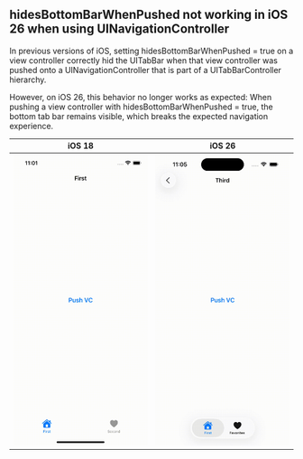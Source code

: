 ## hidesBottomBarWhenPushed not working in iOS 26 when using UINavigationController

In previous versions of iOS, setting hidesBottomBarWhenPushed = true on a view controller correctly hid the UITabBar when that view controller was pushed onto a UINavigationController that is part of a UITabBarController hierarchy.

However, on iOS 26, this behavior no longer works as expected:
When pushing a view controller with hidesBottomBarWhenPushed = true, the bottom tab bar remains visible, which breaks the expected navigation experience.

| iOS 18             | iOS 26             |
|--------------------|--------------------|
| ![video iOS 18](ios18.gif) | ![video iOS 26](ios26.gif) |
